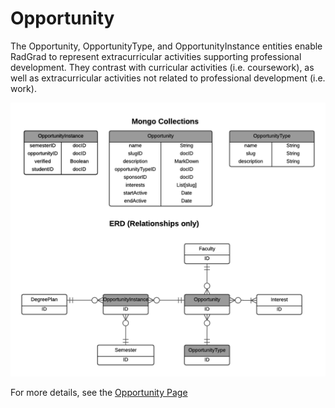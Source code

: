 # Opportunity

The Opportunity, OpportunityType, and OpportunityInstance entities enable RadGrad to represent extracurricular activities supporting professional development.  They contrast with curricular activities (i.e. coursework), as well as extracurricular activities not related to professional development (i.e. work).

<img src="images/Opportunity.png" width="600px">

For more details, see the [Opportunity Page](http://radgrad.org/features/opportunity.html)